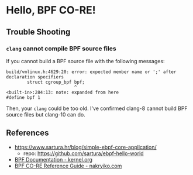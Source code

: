 # Hello, BPF CO-RE!

## Trouble Shooting

### `clang` cannot compile BPF source files

If you cannot build a BPF source file with the following messages:

```
build/vmlinux.h:4629:20: error: expected member name or ';' after declaration specifiers
        struct cgroup_bpf bpf;
                          ^
<built-in>:284:13: note: expanded from here
#define bpf 1
```

Then, your `clang` could be too old. I've confirmed clang-8 cannot build BPF source files but clang-10 can do.

## References

* https://www.sartura.hr/blog/simple-ebpf-core-application/
  * repo: https://github.com/sartura/ebpf-hello-world
* [BPF Documentation - kernel.org](https://www.kernel.org/doc/html/latest/bpf/)
* [BPF CO-RE Reference Guide - nakryiko.com](https://nakryiko.com/posts/bpf-core-reference-guide/)
